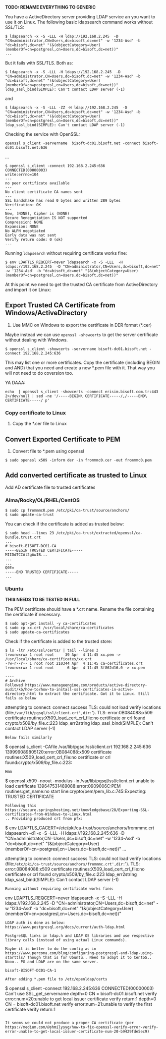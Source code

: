 **TODO: RENAME EVERYTHING TO GENERIC**

You have a ActiveDirectory server providing LDAP service an you want to use it on Linux. The following basic ldapsearch command works without SSL/TLS:
```
$ ldapsearch -x -S -LLL -H ldap://192.168.2.245  -D "CN=administrator,CN=Users,dc=bisoft,dc=net" -w '1234-Asd' -b "dc=bisoft,dc=net" "(&(objectCategory=User)(memberOf=cn=postgresl,cn=Users,dc=bisoft,dc=net))"
...
```
But it fails with SSL/TLS. Both as:
```
$ ldapsearch -x -S -LLL -H ldaps://192.168.2.245  -D "CN=administrator,CN=Users,dc=bisoft,dc=net" -w '1234-Asd' -b "dc=bisoft,dc=net" "(&(objectCategory=User)(memberOf=cn=postgresl,cn=Users,dc=bisoft,dc=net))"
ldap_sasl_bind(SIMPLE): Can't contact LDAP server (-1)
```
and
```
$ ldapsearch -x -S -LLL -ZZ -H ldap://192.168.2.245  -D "CN=administrator,CN=Users,dc=bisoft,dc=net" -w '1234-Asd' -b "dc=bisoft,dc=net" "(&(objectCategory=User)(memberOf=cn=postgresl,cn=Users,dc=bisoft,dc=net))"
ldap_sasl_bind(SIMPLE): Can't contact LDAP server (-1)
```
Checking the service with OpenSSL:
```
openssl s_client -servername  bisoft-dc01.bisoft.net -connect bisoft-dc01.bisoft.net:636
```
...
```
$ openssl s_client -connect 192.168.2.245:636
CONNECTED(00000003)
write:errno=104
---
no peer certificate available
---
No client certificate CA names sent
---
SSL handshake has read 0 bytes and written 289 bytes
Verification: OK
---
New, (NONE), Cipher is (NONE)
Secure Renegotiation IS NOT supported
Compression: NONE
Expansion: NONE
No ALPN negotiated
Early data was not sent
Verify return code: 0 (ok)
---
```
Running `ldapsearch` without requiring certificate works fine:
```
$ env LDAPTLS_REQCERT=never ldapsearch -x -S -LLL  -H ldaps://192.168.2.245  -D "CN=administrator,CN=Users,dc=bisoft,dc=net" -w '1234-Asd' -b "dc=bisoft,dc=net" "(&(objectCategory=User)(memberOf=cn=postgresl,cn=Users,dc=bisoft,dc=net))"
```
At this point we need to get the trusted CA certificate from ActiveDirectory and import it on Linux:

## Export Trusted CA Certificate from Windows/ActiveDirectory
1. Use MMC on Windows to export the certificate in DER format (*.cer) 

Maybe instead we can use `openssl -showcerts` to get the server certificate without dealing with Windows.  
```
$ openssl s_client -showcerts -servername bisoft-dc01.bisoft.net -connect 192.168.2.245:636
```
This may list one or more certificates. Copy the certificate (including BEGIN and AND) that you need and create a new *.pem file with it. That way you will not need to do coversion too.

YA DAAA:
```
echo  | openssl s_client -showcerts -connect erisim.bisoft.com.tr:443 2>/dev/null | sed -ne '/-----BEGIN\ CERTIFICATE-----/,/-----END\ CERTIFICATE-----/ p'
```

### Copy certificate to Linux
1. Copy the *.cer file to Linux

## Convert Exported Certificate to PEM
1. Convert file to *.pem using openssl

```
$ sudo openssl x509 -inform der -in frommmc0.cer -out frommmc0.pem
```
## Add converted certificate as trusted to Linux
Add AD certificate file to trusted certificates
### Alma/Rocky/OL/RHEL/CentOS
```
$ sudo cp frommmc0.pem /etc/pki/ca-trust/source/anchors/
$ sudo update-ca-trust
```
You can check if the certificate is added as trusted below:
```
$ sudo head --lines 23 /etc/pki/ca-trust/extracted/openssl/ca-bundle.trust.crt
...
# bisoft-BISOFT-DC01-CA
-----BEGIN TRUSTED CERTIFICATE-----
MIIDdTCCAl2gAwIB...
...
...
Q0E=
-----END TRUSTED CERTIFICATE-----
...
```
### Ubuntu
 
**THIS NEEDS TO BE TESTED IN FULL**

The PEM certificate should have a *.crt name. Rename the file containing the certificate if necessary. 
```
$ sudo apt-get install -y ca-certificates
$ sudo cp xx.crt /usr/local/share/ca-certificates
$ sudo update-ca-certificates
```
Check if the certificate is added to the trusted store:
```
$ ls -ltr /etc/ssl/certs/ | tail --lines 3
lrwxrwxrwx 1 root root     39 Apr  4 11:45 xx.pem -> /usr/local/share/ca-certificates/xx.crt
-rw-r--r-- 1 root root 210344 Apr  4 11:45 ca-certificates.crt
lrwxrwxrwx 1 root root      6 Apr  4 11:45 3f862d16.0 -> xx.pem
```


``` 
----
# Archive
Followed https://www.manageengine.com/products/active-directory-audit/kb/how-to/how-to-install-ssl-certificates-in-active-directory.html to extract the certificate. Got it to Linux. Still fails as below
```
attempting to connect:
connect success
TLS: could not load verify locations (file:`/var/lib/pgsql/ssl/client.crt',dir:`').
TLS: error:0B084088:x509 certificate routines:X509_load_cert_crl_file:no certificate or crl found crypto/x509/by_file.c:223
ldap_err2string
ldap_sasl_bind(SIMPLE): Can't contact LDAP server (-1)
```
Below fails similarly
```
$ openssl s_client -CAfile /var/lib/pgsql/ssl/client.crt 192.168.2.245:636
139999089805120:error:0B084088:x509 certificate routines:X509_load_cert_crl_file:no certificate or crl found:crypto/x509/by_file.c:223:
```
Hmm
```
$ openssl x509 -noout -modulus -in /var/lib/pgsql/ssl/client.crt
unable to load certificate
139647531489088:error:0909006C:PEM routines:get_name:no start line:crypto/pem/pem_lib.c:745:Expecting: TRUSTED CERTIFICATE
```
Following this https://secure.springshosting.net/knowledgebase/28/Exporting-SSL-certificates-from-Windows-to-Linux.html
.. Providing produced crt from pfx:
```
$ env LDAPTLS_CACERT=/etc/pki/ca-trust/source/anchors/frommmc.crt ldapsearch -d1 -x -S -LLL  -H ldaps://192.168.2.245:636  -D "CN=administrator,CN=Users,dc=bisoft,dc=net" -w '1234-Asd' -b "dc=bisoft,dc=net" "(&(objectCategory=User)(memberOf=cn=postgresl,cn=Users,dc=bisoft,dc=net))"
...

attempting to connect:
connect success
TLS: could not load verify locations (file:`/etc/pki/ca-trust/source/anchors/frommmc.crt',dir:`').
TLS: error:0B084088:x509 certificate routines:X509_load_cert_crl_file:no certificate or crl found crypto/x509/by_file.c:223
ldap_err2string
ldap_sasl_bind(SIMPLE): Can't contact LDAP server (-1)
```
Running without requiring certificate works fine:
```
env LDAPTLS_REQCERT=never ldapsearch -x -S -LLL  -H ldaps://192.168.2.245  -D "CN=administrator,CN=Users,dc=bisoft,dc=net" -w '1234-Asd' -b "dc=bisoft,dc=net" "(&(objectCategory=User)(memberOf=cn=postgresl,cn=Users,dc=bisoft,dc=net))"
```
LDAP auth is done as below: 
https://www.postgresql.org/docs/current/auth-ldap.html

PostgreSQL links in ldap.h and LDAP OS libraries and use respective library calls (instead of using actual Linux commands). 

Maybe it is better to do the config as in https://www.percona.com/blog/configuring-postgresql-and-ldap-using-starttls/ Though that is for Ubuntu.. Need to adapt it to CentoS.. Nooo.. PG and LDAP are on the same server.

bisoft-BISOFT-DC01-CA-1

After adding *.pem file to /etc/openldap/certs

```
$ openssl s_client -connect 192.168.2.245:636
CONNECTED(00000003)
Can't use SSL_get_servername
depth=0 CN = bisoft-dc01.bisoft.net
verify error:num=20:unable to get local issuer certificate
verify return:1
depth=0 CN = bisoft-dc01.bisoft.net
verify error:num=21:unable to verify the first certificate
verify return:1
```

It seems we could not produce a proper CA certificate (per https://medium.com/@shmilysyg/how-to-fix-openssl-verify-error-verify-error-unable-to-get-local-issuer-certificate-num-20-b9429fde5ec9)